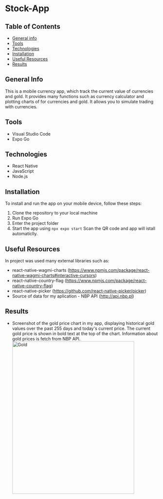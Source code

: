 # Stock-App

## Table of Contents
* [General info](#general-info)
* [Tools](#tools)
* [Technologies](#technologies)
* [Installation](#installation)
* [Useful Resources](#useful-resources)
* [Results](#results)

## General Info
This is a mobile currency app, which track the current value of currencies and gold. It provides many functions
such as currency calculator and plotting charts of for currencies and gold. It allows you to simulate trading with currencies.
## Tools
* Visual Studio Code
* Expo Go
## Technologies
* React Native
* JavaScript
* Node.js

## Installation
To install and run the app on your mobile device, follow these steps:
1. Clone the repository to your local machine
2. Run Expo Go 
3. Enter the project folder
4. Start the app using `npx expo start`
Scan the QR code and app will istall automaticlly.

## Useful Resources
In project was used many external libraries such as:
* react-native-wagmi-charts
(https://www.npmjs.com/package/react-native-wagmi-charts#interactive-cursors)
* react-native-country-flag
(https://www.npmjs.com/package/react-native-country-flag)
* react-native-picker
(https://github.com/react-native-picker/picker)
* Source of data for my aplication - NBP API
(http://api.nbp.pl)
## Results

*   Screenshot of the gold price chart in my app, displaying historical gold values over the past 255 days and today's current price. The current gold price is shown in bold text at the top of the chart. Information about gold prices is fetch from NBP API.
    <img src="https://user-images.githubusercontent.com/45696277/230684404-97a23774-4aff-4423-8445-5fb4a738e148.jpg" alt="Gold" width="400" height = "500"/>


